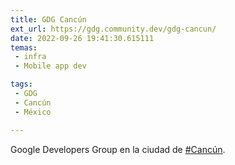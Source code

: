 ```yaml
---
title: GDG Cancún
ext_url: https://gdg.community.dev/gdg-cancun/
date: 2022-09-26 19:41:30.615111
temas:
 - infra
 - Mobile app dev

tags:
 - GDG
 - Cancún
 - México

---
```


Google Developers Group en la ciudad de [#Cancún](https://twitter.com/search?q=%23Canc%C3%BAn&src=hashtag_click).

    